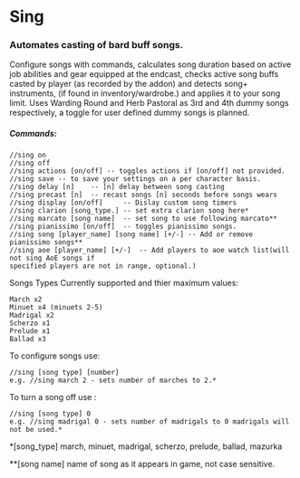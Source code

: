 # Sing
### Automates casting of bard buff songs.

Configure songs with commands, calculates song duration based on active job abilities and gear equipped 
at the endcast, checks active song buffs casted by player (as recorded by the addon) and detects song+ 
instruments, (if found in inventory/wardrobe.) and applies it to your song limit. Uses Warding Round and Herb Pastoral as 3rd and 4th dummy songs respectively, a toggle for user defined dummy songs is planned.

##### Commands:

	//sing on
	//sing off
	//sing actions [on/off]	-- toggles actions if [on/off] not provided.
	//sing save -- to save your settings on a per character basis.
	//sing delay [n]	-- [n] delay between song casting
	//sing precast [n] 	-- recast songs [n] seconds before songs wears
	//sing display [on/off]		-- Dislay custom song timers
	//sing clarion [song_type.] -- set extra clarion song here*
	//sing marcato [song name]  -- set song to use following marcato**
	//sing pianissimo [on/off]	-- toggles pianissimo songs.
	//sing song [player_name] [song name] [+/-]	-- Add or remove pianissimo songs**
	//sing aoe [player_name] [+/-]	-- Add players to aoe watch list(will not sing AoE songs if 
	specified players are not in range, optional.)

Songs Types Currently supported and thier maximum values:
 
	March x2
	Minuet x4 (minuets 2-5)
	Madrigal x2
	Scherzo x1
	Prelude x1
	Ballad x3
 
To configure songs use:
	
	//sing [song type] [number] 
	e.g. //sing march 2 - sets number of marches to 2.*

To turn a song off use :
	
	//sing [song type] 0
	e.g. //sing madrigal 0 - sets number of madrigals to 0 madrigals will not be used.*
	
	
*[song_type] march, minuet, madrigal, scherzo, prelude, ballad, mazurka
	
**[song name] name of song as it appears in game, not case sensitive.

